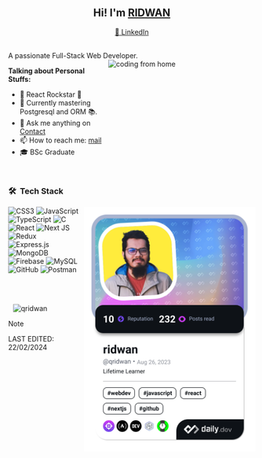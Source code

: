 <h2 align="center">Hi! 
	I'm <a target="_blank" href="https://qridwan.com">RIDWAN</a></h2>
<p align="center">
  <a target="_blank" href="https://www.linkedin.com/in/qridwan/"> 💼 LinkedIn </a>
</p>
<br>
A passionate Full-Stack Web Developer.
<img align="right" alt="coding from home" src= "https://media0.giphy.com/media/CuuSHzuc0O166MRfjt/200w.webp?cid=36b14facvhiyr19d4cix9p69658qb8d735ni7n5al13i0i7h&ep=v1_gifs_search&rid=200w.webp&ct=g" height = 200 width = 300/>

**Talking about Personal Stuffs:**
- 🚀 React Rockstar 🌟
- 🌱 Currently mastering Postgresql and ORM 📚.
- 💬 Ask me anything on [Contact](https://qridwan.com/contact)
- 📫 How to reach me: [mail](mailto:mail@qridwan.com)
- 🎓 BSc Graduate

<br>
<h3> 🛠 &nbsp;Tech Stack</h3>
 <p>
<!-- 	 <a align="right" href="https://app.daily.dev/qridwan"><img align="right" src="https://github.com/qridwan/qridwan/blob/main/devcard.svg"  height="350" alt="ridwan's Dev Card"/></a> -->
         <a align="right" href="https://app.daily.dev/qridwan"><img align="right" src="./devcard.png"  height="auto" width="350"  alt="ridwan's Dev Card"/></a>

  </p>
  
  ![CSS3](https://img.shields.io/badge/css3-%231572B6.svg?style=for-the-badge&logo=css3&logoColor=white)
  ![JavaScript](https://img.shields.io/badge/javascript-%23323330.svg?style=for-the-badge&logo=javascript&logoColor=%23F7DF1E)
  ![TypeScript](https://img.shields.io/badge/typescript-%23007ACC.svg?style=for-the-badge&logo=typescript&logoColor=white)
  ![C](https://img.shields.io/badge/c-%23007ACC.svg?style=for-the-badge&logo=c&logoColor=white) </br>
  ![React](https://img.shields.io/badge/react-%2320232a.svg?style=for-the-badge&logo=react&logoColor=%2361DAFB)
  ![Next JS](https://img.shields.io/badge/Next-black?style=for-the-badge&logo=next.js&logoColor=white)
  ![Redux](https://img.shields.io/badge/redux-%23593d88.svg?style=for-the-badge&logo=redux&logoColor=white) </br>
  ![Express.js](https://img.shields.io/badge/express.js-%23404d59.svg?style=for-the-badge&logo=express&logoColor=%2361DAFB)
  ![MongoDB](https://img.shields.io/badge/MongoDB-%234ea94b.svg?style=for-the-badge&logo=mongodb&logoColor=white)
  ![Firebase](https://img.shields.io/badge/firebase-%23039BE5.svg?style=for-the-badge&logo=firebase) 
  ![MySQL](https://img.shields.io/badge/mysql-%2300f.svg?style=for-the-badge&logo=mysql&logoColor=white)</br>
  ![GitHub](https://img.shields.io/badge/github-%23121011.svg?style=for-the-badge&logo=github&logoColor=white)
  ![Postman](https://img.shields.io/badge/Postman-FF6C37?style=for-the-badge&logo=postman&logoColor=white)
<p>
	
</p>
	  <img align="left" src="https://github-readme-stats-sigma-five.vercel.app/api/top-langs/?username=qridwan&layout=compact&theme=highcontrast" alt=""/>
  </br> </br>

<div style="margin: 10px">
<p><img  src="https://github-readme-streak-stats.herokuapp.com/?user=qridwan&theme=highcontrast" alt="qridwan" /></p>
</div>


> [!NOTE]
> LAST EDITED:  22/02/2024

